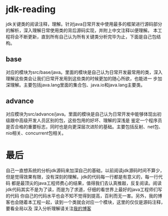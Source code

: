 # jdk-reading
jdk关键类的阅读注释，理解。针对java日常开发中使用最多的框架进行源码部分的解析，深入理解日常使用类的背后源码实现，并附上中文注释以便理解。
本工程将会不断更新，直到所有自己认为所有关键类分析完毕为止，下面是自己包结构。
## base
对应的模块为src/base/java。里面的模块是自己认为日常开发最常用的类，深入理解这些类会让我们日常开发用到这些类的时候更加的随心所欲，也能进一
步加深理解。主要包括java.lang里面的集合包、java.io和java.lang主要类。
## advance
对应模块为src/advance/java。里面的模块是自己认为日常开发中能够体现出初级跟中高级开发人员区别的包，这些包用的好坏、理解的深浅是
鉴定一个程序员是否合格的重要标志，同时也是向更深层次进阶的基础。主要包括反射、net包、nio相关、concurrent包相关。
# 最后
自己一直想系统的分析jdk源码来加深自己的基础，以前阅读jdk源码时间不算少，但是觉得效果有限，没有深刻的理解。jdk的代码每一行都是有意义的，每一行代码
都是最顶尖的java工程师费心的结果，值得我们去认真推敲，反复阅读。阅读jdk代码其实不是为了读，而是为了求道，仔细的看世界上最好的java工程师们写的代码
你自己的代码水平也会不知不觉得到提高，百利而无一害。另外，我的博客也会随着本工程一起，读到一个类就会对应一个模块，这里的仅仅是源码注释，要看全局以及
深入分析理解请关注[我的博客](jatesun.github.io)

